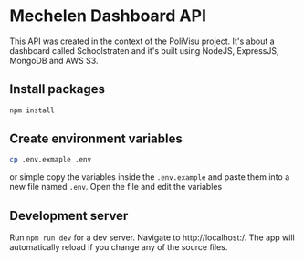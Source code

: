 # Mechelen Dashboard API

This API was created in the context of the PoliVisu project. It's about a dashboard called Schoolstraten and it's built using NodeJS, ExpressJS, MongoDB and AWS S3.

## Install packages

```bash
npm install
```

## Create environment variables

```bash
cp .env.exmaple .env
```

or simple copy the variables inside the `.env.example` and paste them into a new file named `.env`. Open the file and edit the variables

## Development server

Run `npm run dev` for a dev server. Navigate to http://localhost:<PORT>/. The app will automatically reload if you change any of the source files.
